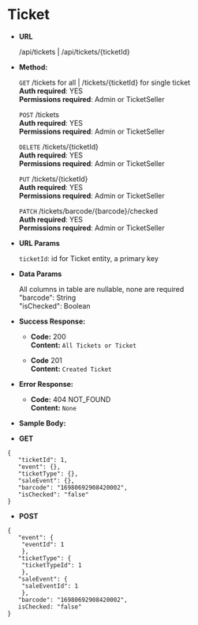 # **Ticket**

- **URL**

  /api/tickets | /api/tickets/{ticketId}

- **Method:**

  `GET` /tickets for all | /tickets/{ticketId} for single ticket<br />
  **Auth required**: YES<br />
  **Permissions required**: Admin or TicketSeller<br />
  
  `POST` /tickets<br />
  **Auth required**: YES<br />
  **Permissions required**: Admin or TicketSeller<br />
  
  `DELETE` /tickets/{ticketId}<br />
  **Auth required**: YES<br />
  **Permissions required**: Admin or TicketSeller<br />
  
  `PUT` /tickets/{ticketId}<br />
  **Auth required**: YES<br />
  **Permissions required**: Admin or TicketSeller<br />
  
  `PATCH` /tickets/barcode/{barcode}/checked<br />
  **Auth required**: YES<br />
  **Permissions required**: Admin or TicketSeller<br />
  
- **URL Params**

  `ticketId`: id for Ticket entity, a primary key

- **Data Params**

  All columns in table are nullable, none are required<br />
  "barcode": String<br />
  "isChecked": Boolean

- **Success Response:**

  - **Code:** 200 <br />
    **Content:** `All Tickets or Ticket`

  - **Code** 201 <br />
    **Content:** `Created Ticket`

- **Error Response:**

  - **Code:** 404 NOT_FOUND <br />
    **Content:** `None`

- **Sample Body:**

- **GET**

```
{
   "ticketId": 1,
   "event": {},
   "ticketType": {},
   "saleEvent": {},
   "barcode": "16980692908420002",
   "isChecked": "false"
}
```

- **POST**

```
{
   "event": {
    "eventId": 1
	},
   "ticketType": {
    "ticketTypeId": 1
	},
   "saleEvent": {
    "saleEventId": 1
	},
   "barcode": "16980692908420002",
   isChecked: "false"
}
```
